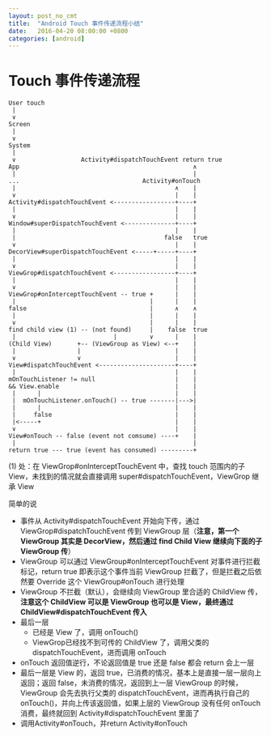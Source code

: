 ```yaml
---
layout: post_no_cmt
title:  "Android Touch 事件传递流程小结"
date:   2016-04-20 08:00:00 +0800
categories: [android]
---
```

# Touch 事件传递流程
``` 
User touch
 |
 ∨
Screen
 |
 ∨
System
 |
 ∨                  Activity#dispatchTouchEvent return true 
App                                                ∧   
 |                                                 |
...                                  Activity#onTouch 
 |                                            ∧    |          
 ∨                                            |    |
Activity#dispatchTouchEvent <-----------------+----+
 |                                            |    |
 ∨                                            |    |
Window#superDispatchTouchEvent <--------------+----+
 |                                            |    |
 |                                         false   true  
 ∨                                            |    |
DecorView#superDispatchTouchEvent <-----+-----+----+
 |                                            |    |
 ∨                                            |    |
ViewGrop#dispatchTouchEvent <-----------------+----+
 |                                            |    |
 ∨                                            |    |
ViewGrop#onInterceptTouchEvent -- true +      |    |
 |                                     |      |    |
false                                  |      ∧    ∧
 |                                     |      |    |
 ∨                                     |      |    |
find child view (1) -- (not found)     |    false  true
 |                           |         ∨      |    |
(Child View)       +-- (ViewGroup as View) <--+    |
 |                 |                          |    |
 ∨                 ∨                          |    | 
View#dispatchTouchEvent <---------------------+----+
 |                                            |    |
mOnTouchListener != null                      |    |
&& View.enable                                |    |
 |      |                                     |    |
 |  mOnTouchListener.onTouch() -- true -------|--->|
 |      |                                     |    |
 |     false                                  |    |
 |<-----+                                     |    |
 ∨                                            |    |
View#onTouch -- false (event not comsume) ----+    |
 |                                                 |
return true --- true (event has consumed) ---------+
```
(1) 处：在 ViewGrop#onInterceptTouchEvent 中，查找 touch 范围内的子 View，未找到的情况就会直接调用 super#dispatchTouchEvent，ViewGrop 继承 View

简单的说
- 事件从 Activity#dispatchTouchEvent 开始向下传，通过 ViewGrop#dispatchTouchEvent 传到 ViewGroup 层（**注意，第一个 ViewGroup 其实是 DecorView，然后通过 find Child View 继续向下面的子 ViewGroup 传**）
- ViewGroup 可以通过 ViewGroup#onInterceptTouchEvent 对事件进行拦截标记，return true 即表示这个事件当前 ViewGroup 拦截了，但是拦截之后依然要 Override 这个 ViewGroup#onTouch 进行处理
- ViewGroup 不拦截（默认），会继续向 ViewGroup 里合适的 ChildView 传，**注意这个 ChildView 可以是 ViewGroup 也可以是 View，最终通过 ChildView#dispatchTouchEvent 传入**
- 最后一层
    - 已经是 View 了，调用 onTouch()
    - ViewGrop已经找不到可传的 ChildView 了，调用父类的 dispatchTouchEvent，进而调用 onTouch
- onTouch 返回值逆行，不论返回值是 true 还是 false 都会 return 会上一层
- 最后一层是 View 的，返回 true，已消费的情况，基本上是直接一层一层向上返回；返回 false，未消费的情况，返回到上一层 ViewGroup 的时候，ViewGroup 会先去执行父类的 dispatchTouchEvent，进而再执行自己的 onTouch()，并向上传该返回值，如果上层的 ViewGroup 没有任何 onTouch 消费，最终就回到 Activity#dispatchTouchEvent 里面了
- 调用Activity#onTouch，并return Activity#onTouch